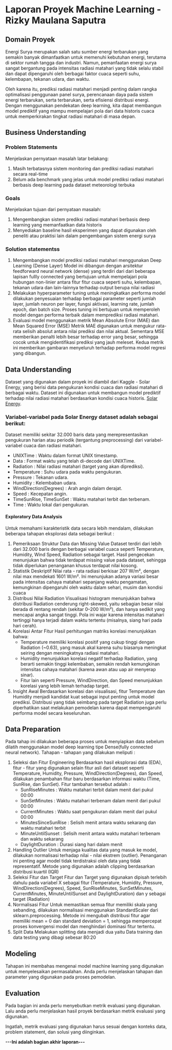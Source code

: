 # Laporan Proyek Machine Learning - Rizky Maulana Saputra

## Domain Proyek

Energi Surya merupakan salah satu sumber energi terbarukan yang semakin banyak dimanfaatkan untuk memenuhi kebutuhan energi, terutama di sektor rumah tangga dan industri. Namun, pemanfaatan energi surya sangat bergantung pada intensitas radiasi matahari yang tidak selalu stabil dan dapat dipengaruhi oleh berbagai faktor cuaca seperti suhu, kelembapan, tekanan udara, dan waktu.

Oleh karena itu, prediksi radiasi matahari menjadi penting dalam rangka optimalisasi penggunaan panel surya, perencanaan daya pada sistem energi terbarukan, serta terbarukan, serta efisiensi distribusi energi. Dengan menggunakan pendekatan deep learning, kita dapat membangun model prediktif yang mampu mempelajari pola dari data historis cuaca untuk memperkirakan tingkat radiasi matahari di masa depan.

<!-- **Rubrik/Kriteria Tambahan (Opsional)**:
- Jelaskan mengapa dan bagaimana masalah tersebut harus diselesaikan
- Menyertakan hasil riset terkait atau referensi. Referensi yang diberikan harus berasal dari sumber yang kredibel dan author yang jelas.
- Format Referensi dapat mengacu pada penulisan sitasi [IEEE](https://journals.ieeeauthorcenter.ieee.org/wp-content/uploads/sites/7/IEEE_Reference_Guide.pdf), [APA](https://www.mendeley.com/guides/apa-citation-guide/) atau secara umum seperti [di sini](https://penerbitdeepublish.com/menulis-buku-membuat-sitasi-dengan-mudah/)
- Sumber yang bisa digunakan [Scholar](https://scholar.google.com/) -->

## Business Understanding

<!-- Pada bagian ini, kamu perlu menjelaskan proses klarifikasi masalah.

Bagian laporan ini mencakup: -->

### Problem Statements

Menjelaskan pernyataan masalah latar belakang:
1. Masih terbatasnya sistem monitoring dan prediksi radiasi matahari secara real-time
2.  Belum ada benchmark yang jelas untuk model prediksi radiasi matahari berbasis deep learning pada dataset meteorologi terbuka

### Goals

Menjelaskan tujuan dari pernyataan masalah:
1. Mengembangkan sistem prediksi radiasi matahari berbasis deep learning yang memanfaatkan data historis
2. Menyediakan baseline hasil eksperimen yang dapat digunakan oleh peneliti atau praktisi lain dalam pengembangan sistem energi surya


<!-- **Rubrik/Kriteria Tambahan (Opsional)**:
- Menambahkan bagian “Solution Statement” yang menguraikan cara untuk meraih goals. Bagian ini dibuat dengan ketentuan sebagai berikut:  -->

### Solution statementss
1. Mengembangkan model prediksi radiasi matahari menggunakan Deep Learning (Dense Layer)
Model ini dibangun dengan arsitektur feedforward neural network (dense) yang terdiri dari dari beberapa lapisan fullly connected yang bertujuan untuk mempelajari pola hubungan non-linier antara fitur fitur cuaca seperti suhu, kelembapan, tekanan udara dan lain-lainnya terhadap output berupa nilai radiasi
2. Melakukan hyperparameter tuning untuk meningkatkan performa model
dilakukan penyesuaian terhadap berbagai parameter seperti jumlah layer, jumlah neuron per layer, fungsi aktivasi, learning rate, jumlah epoch, dan batch size. Proses tuning ini bertujuan untuk memperoleh model dengan performa terbaik dalam memprediksi radiasi matahari.
3. Evaluasi model menggunakan metrik Mean Absolute Error (MAE) dan Mean Squared Error (MSE)
Metrik MAE digunakan untuk mengukur rata-rata selisih absolut antara nilai prediksi dan nilai aktual. Sementara MSE memberikan penalti lebih besar terhadap error yang besar, sehingga cocok untuk mengidentifikasi prediksi yang jauh meleset. Kedua metrik ini memberikan gambaran menyeluruh terhadap performa model regresi yang dibangun.

## Data Understanding
Dataset yang digunakan dalam proyek ini diambil dari Kaggle - Solar Energy, yang berisi data pengukuran kondisi cuaca dan radiasi matahari di berbagai waktu. Dataset ini digunakan untuk membangun model prediktif terhadap nilai radiasi matahari berdasarkan kondisi cuaca historis. 
[Solar Energy](https://www.kaggle.com/datasets/dronio/SolarEnergy).

### Variabel-variabel pada Solar Energy dataset adalah sebagai berikut:
Dataset memiliki sekitar 32.000 baris data yang merepresentasikan pengukuran harian atau periodik (tergantung preprocessing) dari variabel-variabel cuaca dan radiasi matahari.
- UNIXTime : Waktu dalam format UNIX timestamp.
- Data : Format waktu yang telah di-decode dari UNIXTime.
- Radiation : Nilai radiasi matahari (target yang akan diprediksi).
- Temperature : Suhu udara pada waktu pengukuran.
- Pressure : Tekanan udara.
- Humidity : Kelembaban udara.
- WindDirection(Degrees) : Arah angin dalam derajat.
- Speed : Kecepatan angin.
- TimeSunRise, TimeSunSet : Waktu matahari terbit dan terbenam.
- Time : Waktu lokal dari pengukuran.

#### Exploratory Data Analysis
Untuk memahami karakteristik data secara lebih mendalam, dilakukan beberapa tahapan eksplorasi data sebagai berikut :
1. Pemeriksaan Struktur Data dan Missing Value
Dataset terdiri dari lebih dari 32.000 baris dengan berbagai variabel cuaca seperti Temperature, Humidity, Wind Speed, Radiation sebagai target. Hasil pengecekan menunjukan bahwa tidak terdapat missing value pada dataset, sehingga tidak diperlukan penanganan khusus terdapat nilai kosong.
2. Statistik Deskriptif
Nilai rata - rata radiasi berkisar 207 W/m², dengan nilai max mendekati 1601 W/m². Ini menunjukan adanya variasi besar pada intensitas cahaya matahari sepanjang waktu pengamatan, kemungkinan dipengaruhi oleh waktu dalam sehari, musim dan kondisi cuaca
3. Distribusi Nilai Radiation
Visualisasi histogram menunjukkan bahwa distribusi Radiation cenderung right-skewed, yaitu sebagian besar nilai berada di rentang rendah (sekitar 0–200 W/m²), dan hanya sedikit yang mencapai angka sangat tinggi. Pola ini wajar karena intensitas matahari tertinggi hanya terjadi dalam waktu tertentu (misalnya, siang hari pada hari cerah).
4. Korelasi Antar Fitur
Hasil perhitungan matriks korelasi menunjukkan bahwa:
    - Temperature memiliki korelasi positif yang cukup tinggi dengan Radiation (~0.63), yang masuk akal karena suhu biasanya meningkat seiring dengan meningkatnya radiasi matahari.
    - Humidity menunjukkan korelasi negatif terhadap Radiation, yang berarti semakin tinggi kelembaban, semakin rendah kemungkinan intensitas cahaya matahari (karena awan atau uap air menyerap sinar).
    - Fitur lain seperti Pressure, WindDirection, dan Speed menunjukkan korelasi yang lebih lemah terhadap target.
5. Insight Awal
Berdasarkan korelasi dan visualisasi, fitur Temperature dan Humidity menjadi kandidat kuat sebagai input penting untuk model prediksi. Distribusi yang tidak seimbang pada target Radiation juga perlu diperhatikan saat melakukan pemodelan karena dapat mempengaruhi performa model secara keseluruhan.

## Data Preparation
Pada tahap ini dilakukan beberapa proses untuk menyiapkan data sebelum dilatih menggunakan model deep learning tipe Dense(fully connected neural network). Tahapan - tahapan yang dilakukan meliputi :
1. Seleksi dan Fitur Engineering
Berdasarkan hasil eksplorasi data (EDA), fitur - fitur yang digunakan selain fitur asli dari dataset seperti Temperature, Humidity, Pressure, WindDirection(Degrees), dan Speed, dilakukan penambahan fitur baru berdasarkan informasi waktu (Time, SunRise, dan SunSet). Fitur tambahan tersebut adalah :
    - SunRiseMinutes : Waktu matahari terbit dalam menit dari pukul 00:00
    - SunSetMinutes : Waktu matahari terbenam dalam menit dari pukul 00:00
    - CurrentMinutes : Waktu saat pengukuran dalam menit dari pukul 00:00
    - MinutesSinceSunRise : Selisih menit antara waktu sekarang dan waktu matahari terbit
    - MinuteUntilSunset : Selisih menit antara waktu matahari terbenam dan waktu sekarang
    - DaylightDuration : Durasi siang hari dalam menit
2. Handling Outlier
Untuk menjaga kualitas data yang masuk ke model, dilakukan normalisasi terhadap nilai - nilai ekstrem (outlier). Penanganan ini penting agar model tidak terdistraksi oleh data yang tidak representatif. Metode yang digunakan adalah clipping berdasarkan distribusi kuartil (IQR)
3. Seleksi Fitur dan Target
Fitur dan Target yang digunakan dipisah terlebih dahulu pada variabel X sebagai fitur (Temperature, Humidity, Pressure, WindDirection(Degrees), Speed, SunRiseMinutes, SunSetMinutes, CurrentMinutes, MinuteUntilSunset and DaylightDuration) dan y sebagai target (Radiation)
4. Normalisasi Fitur
Untuk memastikan semua fitur memiliki skala yang sebanding, dilakukan normalisasi menggunakan StandardScaler dari sklearn.preprocessing. Metode ini mengubah distribusi fitur agar memiliki mean = 0 dan standard deviation = 1, sehingga mempercepat proses konvergensi model dan menghindari dominasi fitur tertentu.
5. Split Data
Melakukan splitting data menjadi dua yaitu Data training dan data testing yang dibagi sebesar 80:20
<!-- **Rubrik/Kriteria Tambahan (Opsional)**: 
- Menjelaskan proses data preparation yang dilakukan
- Menjelaskan alasan mengapa diperlukan tahapan data preparation tersebut. -->

## Modeling
Tahapan ini membahas mengenai model machine learning yang digunakan untuk menyelesaikan permasalahan. Anda perlu menjelaskan tahapan dan parameter yang digunakan pada proses pemodelan.

<!-- **Rubrik/Kriteria Tambahan (Opsional)**: 
- Menjelaskan kelebihan dan kekurangan dari setiap algoritma yang digunakan.
- Jika menggunakan satu algoritma pada solution statement, lakukan proses improvement terhadap model dengan hyperparameter tuning. **Jelaskan proses improvement yang dilakukan**.
- Jika menggunakan dua atau lebih algoritma pada solution statement, maka pilih model terbaik sebagai solusi. **Jelaskan mengapa memilih model tersebut sebagai model terbaik**. -->

## Evaluation
Pada bagian ini anda perlu menyebutkan metrik evaluasi yang digunakan. Lalu anda perlu menjelaskan hasil proyek berdasarkan metrik evaluasi yang digunakan.

<!-- Sebagai contoh, Anda memiih kasus klasifikasi dan menggunakan metrik **akurasi, precision, recall, dan F1 score**. Jelaskan mengenai beberapa hal berikut:
- Penjelasan mengenai metrik yang digunakan
- Menjelaskan hasil proyek berdasarkan metrik evaluasi -->

Ingatlah, metrik evaluasi yang digunakan harus sesuai dengan konteks data, problem statement, dan solusi yang diinginkan.

<!-- **Rubrik/Kriteria Tambahan (Opsional)**: 
- Menjelaskan formula metrik dan bagaimana metrik tersebut bekerja. -->

**---Ini adalah bagian akhir laporan---**

<!-- _Catatan:_
- _Anda dapat menambahkan gambar, kode, atau tabel ke dalam laporan jika diperlukan. Temukan caranya pada contoh dokumen markdown di situs editor [Dillinger](https://dillinger.io/), [Github Guides: Mastering markdown](https://guides.github.com/features/mastering-markdown/), atau sumber lain di internet. Semangat!_
- Jika terdapat penjelasan yang harus menyertakan code snippet, tuliskan dengan sewajarnya. Tidak perlu menuliskan keseluruhan kode project, cukup bagian yang ingin dijelaskan saja. -->

